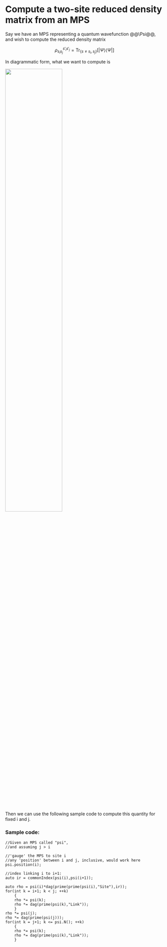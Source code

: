 # Compute a two-site reduced density matrix from an MPS

Say we have an MPS representing a quantum wavefunction @@\Psi@@, and
wish to compute the reduced density matrix 

$$
\rho_{s_i s_j}^{s'_i s'_j} = \text{Tr}_{\{s \neq s_i,s_j\}}[|\Psi\rangle\langle\Psi|]
$$

In diagrammatic form, what we want to compute is

<img class="diagram" width="60%" src="docs/VERSION/formulas/two_rdm.png"/>

Then we can use the following sample code to compute this quantity 
for fixed i and j.

### Sample code:

    //Given an MPS called "psi",
    //and assuming j > i

    //'gauge' the MPS to site i
    //any 'position' between i and j, inclusive, would work here
    psi.position(i); 

    //index linking i to i+1:
    auto ir = commonIndex(psi(i),psi(i+1));

    auto rho = psi(i)*dag(prime(prime(psi(i),"Site"),ir));
    for(int k = i+1; k < j; ++k)
        {
        rho *= psi(k);
        rho *= dag(prime(psi(k),"Link"));
        }
    rho *= psi(j);
    rho *= dag(prime(psi(j)));
    for(int k = j+1; k <= psi.N(); ++k)
        {
        rho *= psi(k);
        rho *= dag(prime(psi(k),"Link"));
        }

